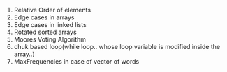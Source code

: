 

1. Relative Order of elements
2. Edge cases in arrays
3. Edge cases in linked lists
4. Rotated sorted arrays
5. Moores Voting Algorithm
6. chuk based loop(while loop.. whose loop variable is modified inside the array..)
7. MaxFrequencies in case of vector of words